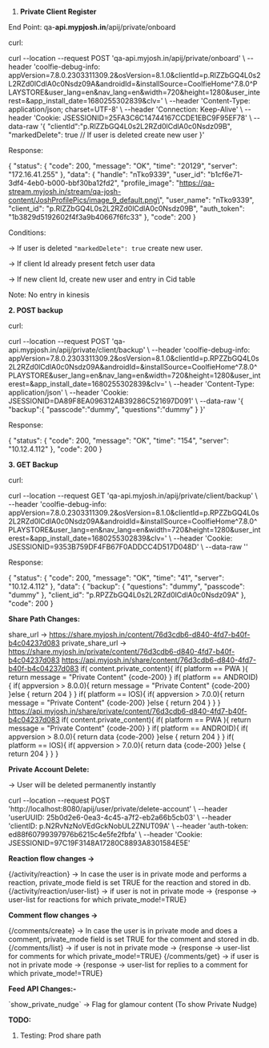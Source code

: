 1.  **Private Client Register**

End Point: qa-**api.mypjosh.in**/apij/private/onboard

curl:

curl \--location \--request POST
\'qa-api.myjosh.in/apij/private/onboard\' \\ \--header
\'coolfie-debug-info:
appVersion=7.8.0.2303311309.2&osVersion=8.1.0&clientId=p.RlZZbGQ4L0s2L2RZd0lCdlA0c0Nsdz09A&androidId=&installSource=CoolfieHome\^7.8.0\^PLAYSTORE&user_lang=en&nav_lang=en&width=720&height=1280&user_interest=&app_install_date=1680255302839&clv=\'
\\ \--header \'Content-Type: application/json; charset=UTF-8\' \\
\--header \'Connection: Keep-Alive\' \\ \--header \'Cookie:
JSESSIONID=25FA3C6C14744167CCDE1EBC9F95EF78\' \\ \--data-raw \'{
\"clientId\":\"p.RlZZbGQ4L0s2L2RZd0lCdlA0c0Nsdz09B\", \"markedDelete\":
true // If user is deleted create new user }\'

Response:

{ \"status\": { \"code\": 200, \"message\": \"OK\", \"time\": \"20129\",
\"server\": \"172.16.41.255\" }, \"data\": { \"handle\": \"nTko9339\",
\"user_id\": \"b1cf6e71-3df4-4eb0-b000-bbf30ba12fd2\",
\"profile_image\":
\"https://qa-stream.myjosh.in/stream/qa-josh-content/JoshProfilePics/image_9_default.png\",
\"user_name\": \"nTko9339\", \"client_id\":
\"p.RlZZbGQ4L0s2L2RZd0lCdlA0c0Nsdz09B\", \"auth_token\":
\"1b3829d5192602f4f3a9b40667f6fc33\" }, \"code\": 200 }

Conditions:

→ If user is deleted `"markedDelete": true` create new user.

→ If client Id already present fetch user data

→ If new client Id, create new user and entry in Cid table

Note: No entry in kinesis

**2. POST backup**

curl:

curl \--location \--request POST
\'qa-api.mypjosh.in/apij/private/client/backup\' \\ \--header
\'coolfie-debug-info:
appVersion=7.8.0.2303311309.2&osVersion=8.1.0&clientId=p.RPZZbGQ4L0s2L2RZd0lCdlA0c0Nsdz09A&androidId=&installSource=CoolfieHome\^7.8.0\^PLAYSTORE&user_lang=en&nav_lang=en&width=720&height=1280&user_interest=&app_install_date=1680255302839&clv=\'
\\ \--header \'Content-Type: application/json\' \\ \--header \'Cookie:
JSESSIONID=DA89F8EA096312AB39286C521697D091\' \\ \--data-raw \'{
\"backup\":{ \"passcode\":\"dummy\", \"questions\":\"dummy\" } }\'

Response:

{ \"status\": { \"code\": 200, \"message\": \"OK\", \"time\": \"154\",
\"server\": \"10.12.4.112\" }, \"code\": 200 }

**3. GET Backup**

curl:

curl \--location \--request GET
\'qa-api.myjosh.in/apij/private/client/backup\' \\ \--header
\'coolfie-debug-info:
appVersion=7.8.0.2303311309.2&osVersion=8.1.0&clientId=p.RPZZbGQ4L0s2L2RZd0lCdlA0c0Nsdz09A&androidId=&installSource=CoolfieHome\^7.8.0\^PLAYSTORE&user_lang=en&nav_lang=en&width=720&height=1280&user_interest=&app_install_date=1680255302839&clv=\'
\\ \--header \'Cookie: JSESSIONID=9353B759DF4FB67F0ADDCC4D517D048D\' \\
\--data-raw \'\'

Response:

{ \"status\": { \"code\": 200, \"message\": \"OK\", \"time\": \"41\",
\"server\": \"10.12.4.112\" }, \"data\": { \"backup\": { \"questions\":
\"dummy\", \"passcode\": \"dummy\" }, \"client_id\":
\"p.RPZZbGQ4L0s2L2RZd0lCdlA0c0Nsdz09A\" }, \"code\": 200 }

**Share Path Changes:**

share_url -\>
https://share.myjosh.in/content/76d3cdb6-d840-4fd7-b40f-b4c04237d083
private_share_url -\>
https://share.myjosh.in/private/content/76d3cdb6-d840-4fd7-b40f-b4c04237d083
https://api.myjosh.in/share/content/76d3cdb6-d840-4fd7-b40f-b4c04237d083
if( content.private_content){ if( platform == PWA ){ return message =
\"Private Content\" {code-200} } if( platform == ANDROID){ if(
appversion \> 8.0.0){ return message = \"Private Content\" {code-200}
}else { return 204 } } if( platform == IOS){ if( appversion \> 7.0.0){
return message = \"Private Content\" {code-200} }else { return 204 } } }
https://api.myjosh.in/share/private/content/76d3cdb6-d840-4fd7-b40f-b4c04237d083
if( content.private_content){ if( platform == PWA ){ return message =
\"Private Content\" {code-200} } if( platform == ANDROID){ if(
appversion \> 8.0.0){ return data {code-200} }else { return 204 } } if(
platform == IOS){ if( appversion \> 7.0.0){ return data {code-200} }else
{ return 204 } } }

**Private Account Delete:**

→ User will be deleted permanently instantly

curl \--location \--request POST
\'http://localhost:8080/apij/user/private/delete-account\' \\ \--header
\'userUUID: 25b0d2e6-0ea3-4c45-a7f2-eb2a66b5cb03\' \\ \--header
\'clientID: p.N2RvNzNoVEdGckNobUL2ZNUT09A\' \\ \--header \'auth-token:
ed88f60799397976b6215c4e5fe2fbfa\' \\ \--header \'Cookie:
JSESSIONID=97C19F3148A17280C8893A8301584E5E\'

**Reaction flow changes -\>**

{/activity/reaction} -\> In case the user is in private mode and
performs a reaction, private_mode field is set TRUE for the reaction and
stored in db. {/activity/reaction/user-list} -\> if user is not in
private mode -\> {response -\> user-list for reactions for which
private_mode!=TRUE}

**Comment flow changes -\>**

{/comments/create} -\> In case the user is in private mode and does a
comment, private_mode field is set TRUE for the comment and stored in
db. {/comments/list} -\> if user is not in private mode -\> {response
-\> user-list for comments for which private_mode!=TRUE} {/comments/get}
-\> if user is not in private mode -\> {response -\> user-list for
replies to a comment for which private_mode!=TRUE}

**Feed API Changes:-**

\`show_private_nudge\` -\> Flag for glamour content (To show Private
Nudge)

**TODO:**

1.  Testing: Prod share path
